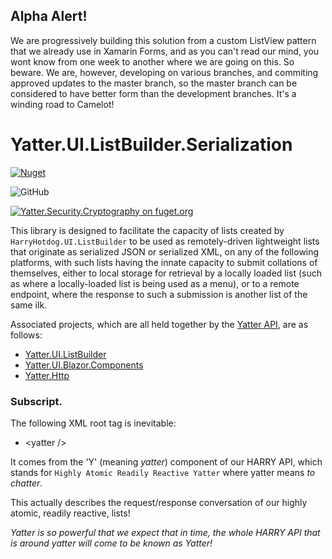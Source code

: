 ## Alpha Alert!

We are progressively building this solution from a custom ListView pattern that we already use in Xamarin Forms, and as you can't read our mind, you wont know from one week to another where we are going on this. So beware. We are, however, developing on various branches, and commiting approved updates to the master branch, so the master branch can be considered to have better form than the development branches. It's a winding road to Camelot!

# Yatter.UI.ListBuilder.Serialization

<a href="https://www.nuget.org/packages/Yatter.UI.ListBuilder.Serialization/" target="_blank" rel="noreferrer noopener"><img alt="Nuget" src="https://img.shields.io/nuget/v/Yatter.UI.ListBuilder.Serialization?color=blue&style=for-the-badge"></a>

![GitHub](https://img.shields.io/github/license/yatterofficial/Yatter.UI.ListBuilder.Serialization?style=for-the-badge)

[![Yatter.Security.Cryptography on fuget.org](https://www.fuget.org/packages/Yatter.UI.ListBuilder.Serialization/badge.svg)](https://www.fuget.org/packages/Yatter.UI.ListBuilder.Serialization)

This library is designed to facilitate the capacity of lists created by ```HarryHotdog.UI.ListBuilder``` to be used as remotely-driven lightweight lists that originate as serialized JSON or serialized XML, on any of the following platforms, with such lists having the innate capacity to submit collations of themselves, either to local storage for retrieval by a locally loaded list (such as where a locally-loaded list is being used as a menu), or to a remote endpoint, where the response to such a submission is another list of the same ilk.

Associated projects, which are all held together by the [Yatter API](https://github.com/HarrisonOfTheNorth/Yatter), are as follows:

- [Yatter.UI.ListBuilder](https://github.com/YatterOfficial/Yatter.UI.ListBuilder)
- [Yatter.UI.Blazor.Components](https://github.com/YatterOfficial/Yatter.UI.Blazor.Components)
- [Yatter.Http](https://github.com/YatterOfficial/Yatter.Http)

### Subscript.

The following XML root tag is inevitable:

- &lt;yatter /&gt;

It comes from the 'Y' (meaning _yatter_) component of our HARRY API, which stands for ```Highly Atomic Readily Reactive Yatter``` where yatter means _to chatter_.

This actually describes the request/response conversation of our highly atomic, readily reactive, lists!

_Yatter is so powerful that we expect that in time, the whole HARRY API that is around yatter will come to be known as Yatter!_
